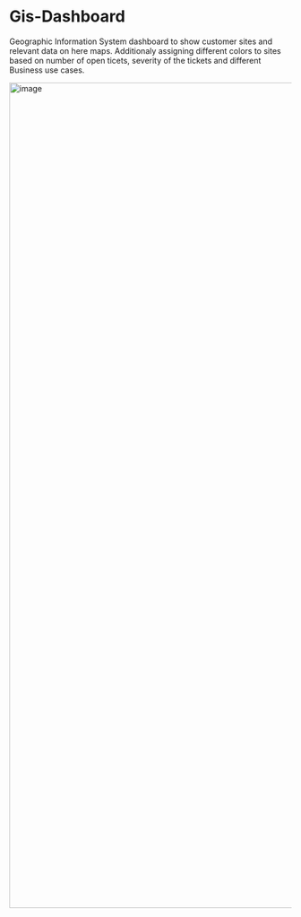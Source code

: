 # Gis-Dashboard
Geographic Information System dashboard to show customer sites and relevant data on here maps.
Additionaly assigning different colors to sites based on number of open ticets, severity of the tickets and different Business use cases.

<img width="1472" alt="image" src="https://github.com/ali-haidir/Gis-Dashboard/assets/65200250/6b7e11d1-4fad-4fd1-a2cc-1eb02cb477c3">

